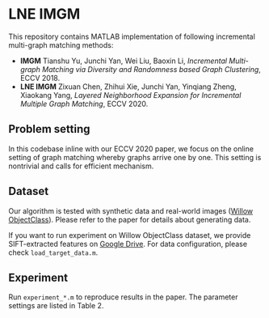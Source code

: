 # LNE IMGM

This repository contains MATLAB implementation of following incremental multi-graph matching methods:

- **IMGM** Tianshu Yu, Junchi Yan, Wei Liu, Baoxin Li, *Incremental Multi-graph Matching via Diversity and Randomness based Graph Clustering*, ECCV 2018.
- **LNE IMGM** Zixuan Chen, Zhihui Xie, Junchi Yan, Yinqiang Zheng, Xiaokang Yang, *Layered Neighborhood Expansion for Incremental Multiple Graph Matching*, ECCV 2020.

## Problem setting

In this codebase inline with our ECCV 2020 paper, we focus on the online setting of graph matching whereby graphs arrive one by one. This setting is nontrivial and calls for efficient mechanism.

## Dataset

Our algorithm is tested with synthetic data and real-world images ([Willow ObjectClass](https://www.di.ens.fr/willow/research/graphlearning/)). Please refer to the paper for details about generating data.

If you want to run experiment on Willow ObjectClass dataset, we provide SIFT-extracted features on [Google Drive](https://drive.google.com/file/d/1Wk0QAK-cey-GkvUN3qHjj9IuZ1AgHESk/view?usp=sharing). For data configuration, please check `load_target_data.m`. 

## Experiment

Run `experiment_*.m` to reproduce results in the paper.
The parameter settings are listed in Table 2.

### 